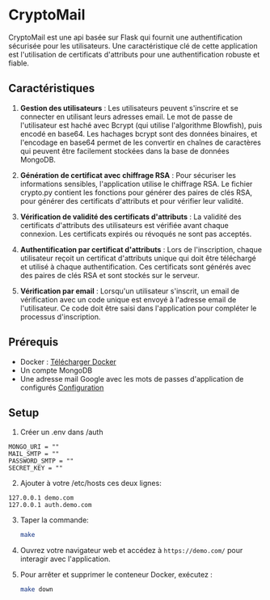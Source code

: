 # CryptoMail

CryptoMail est une api basée sur Flask qui fournit une authentification sécurisée pour les utilisateurs. 
Une caractéristique clé de cette application est l'utilisation de certificats d'attributs pour une authentification robuste et fiable.

## Caractéristiques

1. **Gestion des utilisateurs** : Les utilisateurs peuvent s'inscrire et se connecter en utilisant leurs adresses email. Le mot de passe de l'utilisateur est haché avec Bcrypt (qui utilise l'algorithme Blowfish), puis encodé en base64. Les hachages bcrypt sont des données binaires, et l'encodage en base64 permet de les convertir en chaînes de caractères qui peuvent être facilement stockées dans la base de données MongoDB.

2. **Génération de certificat avec chiffrage RSA** : Pour sécuriser les informations sensibles, l'application utilise le chiffrage RSA. Le fichier crypto.py contient les fonctions pour générer des paires de clés RSA, pour générer des certificats d'attributs et pour vérifier leur validité.

3. **Vérification de validité des certificats d'attributs** : La validité des certificats d'attributs des utilisateurs est vérifiée avant chaque connexion. Les certificats expirés ou révoqués ne sont pas acceptés.

4. **Authentification par certificat d'attributs** : Lors de l'inscription, chaque utilisateur reçoit un certificat d'attributs unique qui doit être téléchargé et utilisé à chaque authentification. Ces certificats sont générés avec des paires de clés RSA et sont stockés sur le serveur.

5. **Vérification par email** : Lorsqu'un utilisateur s'inscrit, un email de vérification avec un code unique est envoyé à l'adresse email de l'utilisateur. Ce code doit être saisi dans l'application pour compléter le processus d'inscription.

## Prérequis

- Docker : [Télécharger Docker](https://www.docker.com/products/docker-desktop)
- Un compte MongoDB 
- Une adresse mail Google avec les mots de passes d'application de configurés [Configuration](https://support.google.com/mail/answer/185833?hl=fr)

## Setup

1. Créer un .env dans /auth
```
MONGO_URI = ""
MAIL_SMTP = "" 
PASSWORD_SMTP = ""
SECRET_KEY = ""
```

2. Ajouter à votre /etc/hosts ces deux lignes:
```
127.0.0.1 demo.com
127.0.0.1 auth.demo.com
```

3. Taper la commande:
   ```bash
   make
   ```

4. Ouvrez votre navigateur web et accédez à `https://demo.com/` pour interagir avec l'application.

5. Pour arrêter et supprimer le conteneur Docker, exécutez :
    ```bash
    make down
    ```
